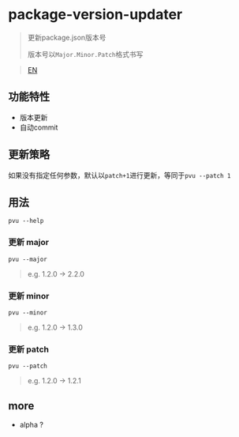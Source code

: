 # package-version-updater

> 更新package.json版本号
>
> 版本号以`Major.Minor.Patch`格式书写

> [EN](./README.md)

## 功能特性

* 版本更新
* 自动commit

## 更新策略

如果没有指定任何参数，默认以`patch+1`进行更新，等同于`pvu --patch 1`

## 用法

``` shell
pvu --help
```

### 更新 major

```
pvu --major
```

> e.g. 1.2.0 -> 2.2.0

### 更新 minor

```
pvu --minor
```

> e.g. 1.2.0 -> 1.3.0

### 更新 patch

```
pvu --patch
```

> e.g. 1.2.0 -> 1.2.1

## more

- alpha ? 
